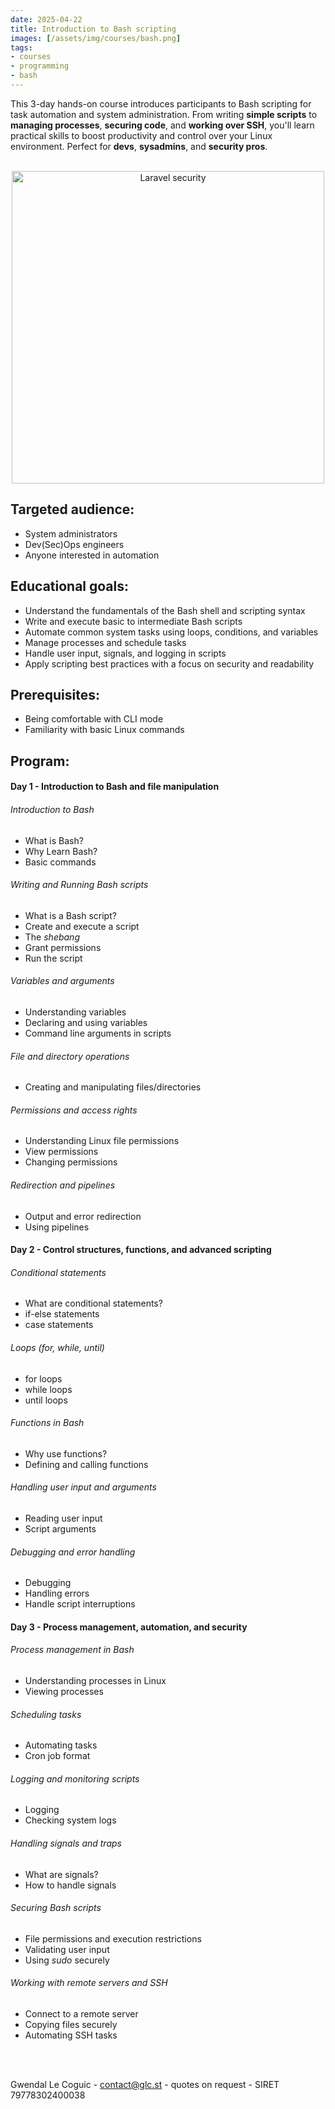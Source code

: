 ```yaml
---
date: 2025-04-22
title: Introduction to Bash scripting
images: [/assets/img/courses/bash.png]
tags:
- courses
- programming
- bash
---
```


This 3-day hands-on course introduces participants to Bash scripting for task automation and system administration. From writing __simple scripts__ to __managing processes__, __securing code__, and __working over SSH__, you'll learn practical skills to boost productivity and control over your Linux environment. Perfect for __devs__, __sysadmins__, and __security pros__.
<!--more-->

<br>
<center>
    <img src="/assets/img/courses/bash.png" alt="Laravel security" width="500" />
</center>


## Targeted audience:

- System administrators
- Dev(Sec)Ops engineers
- Anyone interested in automation


## Educational goals:
- Understand the fundamentals of the Bash shell and scripting syntax
- Write and execute basic to intermediate Bash scripts
- Automate common system tasks using loops, conditions, and variables
- Manage processes and schedule tasks
- Handle user input, signals, and logging in scripts
- Apply scripting best practices with a focus on security and readability


## Prerequisites:
- Being comfortable with CLI mode
- Familiarity with basic Linux commands


## Program:
#### Day 1 - Introduction to Bash and file manipulation
###### Introduction to Bash
- What is Bash?
- Why Learn Bash?
- Basic commands

###### Writing and Running Bash scripts
- What is a Bash script?
- Create and execute a script
- The _shebang_
- Grant permissions
- Run the script

###### Variables and arguments
- Understanding variables
- Declaring and using variables
- Command line arguments in scripts

###### File and directory operations
- Creating and manipulating files/directories

###### Permissions and access rights
- Understanding Linux file permissions
- View permissions
- Changing permissions

###### Redirection and pipelines
- Output and error redirection
- Using pipelines

#### Day 2 - Control structures, functions, and advanced scripting
###### Conditional statements
- What are conditional statements?
- if-else statements
- case statements

###### Loops (for, while, until)
- for loops
- while loops
- until loops

###### Functions in Bash
- Why use functions?
- Defining and calling functions

###### Handling user input and arguments
- Reading user input
- Script arguments

###### Debugging and error handling
- Debugging
- Handling errors
- Handle script interruptions

#### Day 3 - Process management, automation, and security
###### Process management in Bash
- Understanding processes in Linux
- Viewing processes

###### Scheduling tasks
- Automating tasks
- Cron job format

###### Logging and monitoring scripts
- Logging
- Checking system logs

###### Handling signals and traps
- What are signals?
- How to handle signals

###### Securing Bash scripts
- File permissions and execution restrictions
- Validating user input
- Using _sudo_ securely

###### Working with remote servers and SSH
- Connect to a remote server
- Copying files securely
- Automating SSH tasks

<br><br>

Gwendal Le Coguic - <a href="mailto:contact@glc.st" target="_blank">contact@glc.st</a> - quotes on request - SIRET 79778302400038
